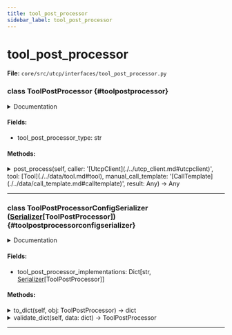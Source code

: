 ```yaml
---
title: tool_post_processor
sidebar_label: tool_post_processor
---
```


# tool_post_processor

**File:** `core/src/utcp/interfaces/tool_post_processor.py`

### class ToolPostProcessor {#toolpostprocessor}

<details>
<summary>Documentation</summary>

Abstract interface for tool post processors.

Defines the contract for tool post processors that process the result of a tool call.

**[Tool](./../data/tool.md#tool) Post Processors Are Responsible For**

- Processing the result of a tool call
- Returning the processed result
</details>

#### Fields:

- tool_post_processor_type: str

#### Methods:

<details>
<summary>post_process(self, caller: '[UtcpClient](./../utcp_client.md#utcpclient)', tool: [Tool](./../data/tool.md#tool), manual_call_template: '[CallTemplate](./../data/call_template.md#calltemplate)', result: Any) -> Any</summary>

Process the result of a tool call.


**Args**

- **`caller`**: The UTCP client that is calling this method.
- **`tool`**: The tool that was called.
- **`manual_call_template`**: The call template of the manual that was called.
- **`result`**: The result of the tool call.



**Returns**

The processed result.
</details>

---

### class ToolPostProcessorConfigSerializer ([Serializer](./serializer.md#serializer)[ToolPostProcessor]) {#toolpostprocessorconfigserializer}

<details>
<summary>Documentation</summary>

[Serializer](./serializer.md#serializer) for tool post processors.

Defines the contract for serializers that convert tool post processors to and from

**Dictionaries For Storage Or Transmission. Serializers Are Responsible For**

- Converting tool post processors to dictionaries for storage or transmission
- Converting dictionaries back to tool post processors
- Ensuring data consistency during serialization and deserialization
</details>

#### Fields:

- tool_post_processor_implementations: Dict[str, [Serializer](./serializer.md#serializer)[ToolPostProcessor]]

#### Methods:

<details>
<summary>to_dict(self, obj: ToolPostProcessor) -> dict</summary>

Convert a tool post processor to a dictionary.


**Args**

- **`obj`**: The tool post processor to convert.



**Returns**

The dictionary converted from the tool post processor.
</details>

<details>
<summary>validate_dict(self, data: dict) -> ToolPostProcessor</summary>

Validate a dictionary and convert it to a tool post processor.


**Args**

- **`data`**: The dictionary to validate and convert.



**Returns**

The tool post processor converted from the dictionary.
</details>

---
